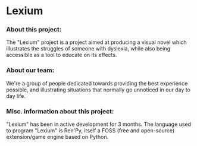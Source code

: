 # Lexium
### About this project:
The "Lexium" project is a project aimed at producing a visual novel which illustrates the struggles of someone with dyslexia, while also being accessible as a tool to educate on its effects.

### About our team:
We're a group of people dedicated towards providing the best experience possible, and illustrating situations that normally go unnoticed in our day to day life. 

### Misc. information about this project:
"Lexium" has been in active development for 3 months.
The language used to program "Lexium" is Ren'Py, itself a FOSS (free and open-source) extension/game engine based on Python.
